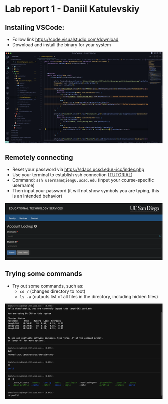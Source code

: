 # Lab report 1 - Daniil Katulevskiy

## Installing VSCode:

- Follow link https://code.visualstudio.com/download
- Download and install the binary for your system

![Image](vscode.png)

## Remotely connecting
- Reset your password via https://sdacs.ucsd.edu/~icc/index.php
- Use your terminal to establish ssh connection ([TUTORIAL](https://youtu.be/in1QMOYk6Io))
- Command: ```ssh username@ieng6.ucsd.edu``` (input your course-specific username)
- Then input your password (it will not show symbols you are typing, this is an intended behavior)

![Image](pass-reset.png)

## Trying some commands
- Try out some commands, such as:
    - ```cd /``` (changes directory to root)
    - ```ls -a``` (outputs list of all files in the directory, including hidden files)


![Image](commands.png)
